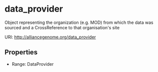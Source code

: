 # data_provider

Object representing the organization (e.g. MOD) from which the data was sourced and a CrossReference to that organisation's site

URI: http://alliancegenome.org/data_provider



<!-- no inheritance hierarchy -->


## Properties

 * Range: DataProvider


